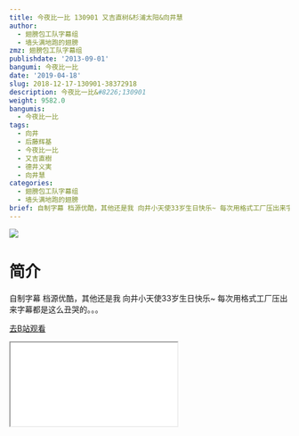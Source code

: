 ```yaml
---
title: 今夜比一比 130901 又吉直树&杉浦太阳&向井慧
author:
  - 翅膀包工队字幕组
  - 墙头满地跑的翅膀
zmz: 翅膀包工队字幕组
publishdate: '2013-09-01'
bangumi: 今夜比一比
date: '2019-04-18'
slug: 2018-12-17-130901-38372918
description: 今夜比一比&#8226;130901
weight: 9582.0
bangumis:
  - 今夜比一比
tags:
  - 向井
  - 后藤辉基
  - 今夜比一比
  - 又吉直樹
  - 德井义実
  - 向井慧
categories:
  - 翅膀包工队字幕组
  - 墙头满地跑的翅膀
brief: 自制字幕 档源优酷，其他还是我 向井小天使33岁生日快乐~ 每次用格式工厂压出来字幕都是这么丑哭的。。。
---
```

![](https://i.imgur.com/g5lOF1f.jpg)
# 简介  
自制字幕
档源优酷，其他还是我
向井小天使33岁生日快乐~
每次用格式工厂压出来字幕都是这么丑哭的。。。  

[去B站观看](https://www.bilibili.com/video/av38372918/)
<div class ="resp-container"><iframe class="testiframe" src="//player.bilibili.com/player.html?aid=38372918"", scrolling="no", allowfullscreen="true" > </iframe></div> 
